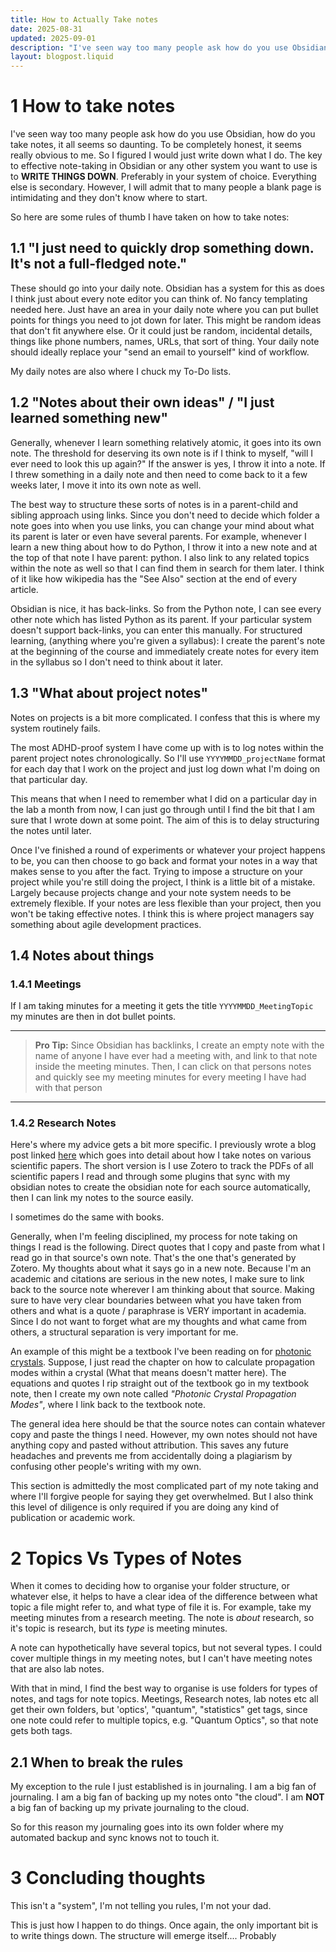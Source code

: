 ```yaml
---
title: How to Actually Take notes
date: 2025-08-31
updated: 2025-09-01
description: "I've seen way too many people ask how do you use Obsidian, how do you take notes, it all seems so daunting. To be completely honest, it seems really obvious to me. So I figured I would just write down what I do."
layout: blogpost.liquid
---
```


# 1 How to take notes

I've seen way too many people ask how do you use Obsidian, how do you take notes, it all seems so daunting. To be completely honest, it seems really obvious to me. So I figured I would just write down what I do. The key to effective note-taking in Obsidian or any other system you want to use is to **WRITE THINGS DOWN**. Preferably in your system of choice. Everything else is secondary. However, I will admit that to many people a blank page is intimidating and they don't know where to start. 

So here are some rules of thumb I have taken on how to take notes:

## 1.1 "I just need to quickly drop something down. It's not a full-fledged note."

These should go into your daily note. Obsidian has a system for this as does I think just about every note editor you can think of.  No fancy templating needed here. Just have an area in your daily note where you can put bullet points for things you need to jot down for later. This might be random ideas that don't fit anywhere else. Or it could just be random, incidental details, things like phone numbers, names, URLs, that sort of thing. Your daily note should ideally replace your "send an email to yourself" kind of workflow.

My daily notes are also where I chuck my To-Do lists. 


## 1.2 "Notes about their own ideas" / "I just learned something new"

Generally, whenever I learn something relatively atomic, it goes into its own note. The threshold for deserving its own note is if I think to myself, "will I ever need to look this up again?" If the answer is yes, I throw it into a note. If I threw something in a daily note and then need to come back to it a few weeks later, I move it into its own note as well. 

The best way to structure these sorts of notes is in a parent-child and sibling approach using links. Since you don't need to decide which folder a note goes into when you use links, you can change your mind about what its parent is later or even have several parents.  For example, whenever I learn a new thing about how to do Python, I throw it into a new note and at the top of that note I have parent: python.  I also link to any related topics within the note as well so that I can find them in search for them later. I think of it like how wikipedia has the "See Also" section at the end of every article. 

Obsidian is nice, it has back-links. So from the Python note, I can see every other note which has listed Python as its parent. If your particular system doesn't support back-links, you can enter this manually. For structured learning, (anything where you're given a syllabus): I create the parent's note at the beginning of the course and immediately create notes for every item in the syllabus so I don't need to think about it later.

## 1.3 "What about project notes"

Notes on projects is a bit more complicated. I confess that this is where my system routinely fails. 

The most ADHD-proof system I have come up with is to log notes within the parent project notes chronologically. So I'll use  `YYYYMMDD_projectName` format for each day that I work on the project and just log down what I'm doing on that particular day.

This means that when I need to remember what I did on a particular day in the lab a month from now, I can just go through until I find the bit that I am sure that I wrote down at some point. The aim of this is to delay structuring the notes until later. 

Once I've finished a round of experiments or whatever your project happens to be, you can then choose to go back and format your notes in a way that makes sense to you after the fact. Trying to impose a structure on your project while you're still doing the project, I think is a little bit of a mistake. Largely because projects change and your note system needs to be extremely flexible. If your notes are less flexible than your project, then you won't be taking effective notes. I think this is where project managers say something about agile development practices.

## 1.4 Notes about things

### 1.4.1 Meetings

If I am taking minutes for a meeting it gets the title `YYYYMMDD_MeetingTopic` my minutes are then in dot bullet points. 

---
> **Pro Tip:**
> Since Obsidian has backlinks, I create an empty note with the name of anyone I have ever had a meeting with, and link to that note inside the meeting minutes. Then, I can click on that persons notes and quickly see my meeting minutes for every meeting I have had with that person
---

### 1.4.2 Research Notes
Here's where my advice gets a bit more specific. I previously wrote a blog post linked [here](https://caffeineandlasers.com/blogs/How_I_do_my_Research(As_a_PhD_Student).html) which goes into detail about how I take notes on various scientific papers.  The short version is I use Zotero to track the PDFs of all scientific papers I read and through some plugins that sync with my obsidian notes to create the obsidian note for each source automatically, then I can link my notes to the source easily. 

I sometimes do the same with books.

Generally, when I'm feeling disciplined, my process for note taking on things I read is the following. Direct quotes that I copy and paste from what I read go in that source's own note. That's the one that's generated by Zotero. My thoughts about what it says go in a new note. Because I'm an academic and citations are serious in the new notes, I make sure to link back to the source note wherever I am thinking about that source. Making sure to have very clear boundaries between what you have taken from others and what is a quote / paraphrase is VERY important in academia. Since I do not want to forget what are my thoughts and what came from others, a structural separation is very important for me. 

An example of this might be a textbook I've been reading on for [photonic crystals](https://en.wikipedia.org/wiki/Photonic_crystal). Suppose, I just read the chapter on how to calculate propagation modes within a crystal (What that means doesn't matter here). The equations and quotes I rip straight out of the textbook go in my textbook note, then I create my own note called *"Photonic Crystal Propagation Modes"*, where I link back to the textbook note.

The general idea here should be that the source notes can contain whatever copy and paste the things I need. However, my own notes should not have anything copy and pasted without attribution. This saves any future headaches and prevents me from accidentally doing a plagiarism by confusing other people's writing with my own.

This section is admittedly the most complicated part of my note taking and where I'll forgive people for saying they get overwhelmed. But I also think this level of diligence is only required if you are doing any kind of publication or academic work.

# 2 Topics Vs Types of Notes

When it comes to deciding how to organise your folder structure, or whatever else, it helps to have a clear idea of the difference between what topic a file might refer to, and what type of file it is. For example, take my meeting minutes from a research meeting. The note is *about* research, so it's topic is research, but its *type* is meeting minutes. 

A note can hypothetically have several topics, but not several types. I could cover multiple things in my meeting notes, but I can't have meeting notes that are also lab notes. 

With that in mind, I find the best way to organise is use folders for types of notes, and tags for note topics. Meetings, Research notes, lab notes etc all get their own folders, but 'optics', "quantum", "statistics" get tags, since one note could refer to multiple topics, e.g. "Quantum Optics", so that note gets both tags. 

## 2.1 When to break the rules

My exception to the rule I just established is in journaling. I am a big fan of journaling. I am a big fan of backing up my notes onto "the cloud". I am **NOT** a big fan of backing up my private journaling to the cloud. 

So for this reason my journaling goes into its own folder where my automated backup and sync knows not to touch it. 

# 3 Concluding thoughts

This isn't a "system", I'm not telling you rules, I'm not your dad. 

This is just how I happen to do things. Once again, the only important bit is to write things down. The structure will emerge itself.... Probably 



